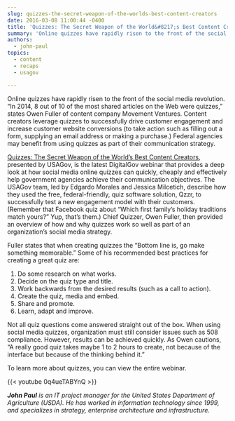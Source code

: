 ```yaml
---
slug: quizzes-the-secret-weapon-of-the-worlds-best-content-creators
date: 2016-03-08 11:00:44 -0400
title: 'Quizzes: The Secret Weapon of the World&#8217;s Best Content Creators'
summary: 'Online quizzes have rapidly risen to the front of the social media revolution. &ldquo;In 2014, 8 out of 10 of the most shared articles on the Web were quizzes,&rdquo; states Owen Fuller of content company Movement Ventures. Content creators leverage quizzes to successfully drive customer engagement and increase customer website conversions (to take action such'
authors:
  - john-paul
topics:
  - content
  - recaps
  - usagov

---
```


Online quizzes have rapidly risen to the front of the social media revolution. “In 2014, 8 out of 10 of the most shared articles on the Web were quizzes,” states Owen Fuller of content company Movement Ventures. Content creators leverage quizzes to successfully drive customer engagement and increase customer website conversions (to take action such as filling out a form, supplying an email address or making a purchase.) Federal agencies may benefit from using quizzes as part of their communication strategy.

[Quizzes: The Secret Weapon of the World’s Best Content Creators](https://www.youtube.com/watch?v=0q4ueTABYnQ), presented by USAGov, is the latest DigitalGov webinar that provides a deep look at how social media online quizzes can quickly, cheaply and effectively help government agencies achieve their communication objectives. The USAGov team, led by Edgardo Morales and Jessica Milcetich, describe how they used the free, federal-friendly, quiz software solution, Qzzr, to successfully test a new engagement model with their customers. (Remember that Facebook quiz about “Which first family’s holiday traditions match yours?” Yup, that’s them.) Chief Quizzer, Owen Fuller, then provided an overview of how and why quizzes work so well as part of an organization’s social media strategy.

Fuller states that when creating quizzes the “Bottom line is, go make something memorable.” Some of his recommended best practices for creating a great quiz are:

  1. Do some research on what works.
  2. Decide on the quiz type and title.
  3. Work backwards from the desired results (such as a call to action).
  4. Create the quiz, media and embed.
  5. Share and promote.
  6. Learn, adapt and improve.

Not all quiz questions come answered straight out of the box. When using social media quizzes, organization must still consider issues such as 508 compliance. However, results can be achieved quickly. As Owen cautions, “A really good quiz takes maybe 1 to 2 hours to create, not because of the interface but because of the thinking behind it.”

To learn more about quizzes, you can view the entire webinar.

{{< youtube 0q4ueTABYnQ >}}

_**John Paul** is an IT project manager for the United States Department of Agriculture (USDA). He has worked in information technology since 1999, and specializes in strategy, enterprise architecture and infrastructure._
